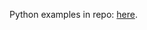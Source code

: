 Python examples in repo: <a href="https://github.com/apache/spark/tree/master/examples/src/main/python">here</a>.
